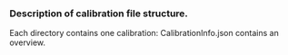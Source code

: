 ### Description of calibration file structure.

Each directory contains one calibration:
CalibrationInfo.json contains an overview.

